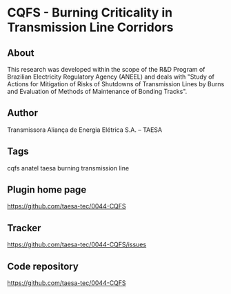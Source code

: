 # CQFS - Burning Criticality in Transmission Line Corridors


## About
This research was developed within the scope of the R&D Program of Brazilian Electricity Regulatory Agency (ANEEL) and deals with "Study of Actions for Mitigation of Risks of Shutdowns of Transmission Lines by Burns and Evaluation of Methods of Maintenance of Bonding Tracks".


## Author
Transmissora Aliança de Energia Elétrica S.A. – TAESA


## Tags
cqfs anatel taesa burning transmission line


## Plugin home page
https://github.com/taesa-tec/0044-CQFS


## Tracker
https://github.com/taesa-tec/0044-CQFS/issues


## Code repository
https://github.com/taesa-tec/0044-CQFS
